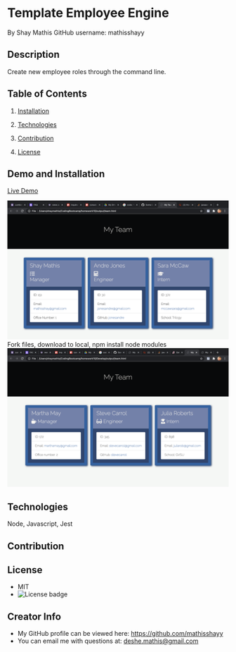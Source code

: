 # Template Employee Engine
  By Shay Mathis
  GitHub username: mathisshayy
  ## Description
  Create new employee roles through the command line.

  ## Table of Contents
  1. [Installation](#Installation)
  
  2. [Technologies](#Technologies)
  
  3. [Contribution](#Contribution)
  
  4. [License](#License)
  ## Demo and Installation
  [Live Demo](https://drive.google.com/file/d/1FKsrgVmxI0FhUw7oNyHabhbezeHbH7XG/view?usp=sharing)
  
  ![Alt text](Assets/screenshot.png "Live")
  Fork files, download to local, npm install node modules
  ![Alt text](Assets/screenshot2.png "Example")
  
  ## Technologies
  Node, Javascript, Jest
  ## Contribution
  
  ## License
  * MIT
  * ![License badge](https://img.shields.io/badge/license-MIT-green)
  ## Creator Info
  * My GitHub profile can be viewed here: https://github.com/mathisshayy
  * You can email me with questions at: deshe.mathis@gmail.com

